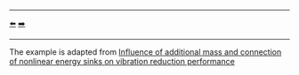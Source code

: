 ***
[⬅️](../041/README.md "Previous example")
[➡️](../043/README.md "Next example")
***

The example is adapted from [Influence of additional mass and connection of nonlinear energy sinks on vibration reduction performance](https://doi.org/10.1016/j.ymssp.2024.112123)
